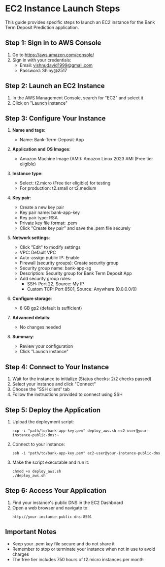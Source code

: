 # EC2 Instance Launch Steps

This guide provides specific steps to launch an EC2 instance for the Bank Term Deposit Prediction application.

## Step 1: Sign in to AWS Console

1. Go to https://aws.amazon.com/console/
2. Sign in with your credentials:
   - Email: vishnudavid1999@gmail.com
   - Password: Shiny@2517

## Step 2: Launch an EC2 Instance

1. In the AWS Management Console, search for "EC2" and select it
2. Click on "Launch instance"

## Step 3: Configure Your Instance

1. **Name and tags**:
   - Name: Bank-Term-Deposit-App

2. **Application and OS Images**:
   - Amazon Machine Image (AMI): Amazon Linux 2023 AMI (Free tier eligible)

3. **Instance type**:
   - Select: t2.micro (Free tier eligible) for testing
   - For production: t2.small or t2.medium

4. **Key pair**:
   - Create a new key pair
   - Key pair name: bank-app-key
   - Key pair type: RSA
   - Private key file format: .pem
   - Click "Create key pair" and save the .pem file securely

5. **Network settings**:
   - Click "Edit" to modify settings
   - VPC: Default VPC
   - Auto-assign public IP: Enable
   - Firewall (security groups): Create security group
   - Security group name: bank-app-sg
   - Description: Security group for Bank Term Deposit App
   - Add security group rules:
     - SSH: Port 22, Source: My IP
     - Custom TCP: Port 8501, Source: Anywhere (0.0.0.0/0)

6. **Configure storage**:
   - 8 GB gp2 (default is sufficient)

7. **Advanced details**:
   - No changes needed

8. **Summary**:
   - Review your configuration
   - Click "Launch instance"

## Step 4: Connect to Your Instance

1. Wait for the instance to initialize (Status checks: 2/2 checks passed)
2. Select your instance and click "Connect"
3. Choose the "SSH client" tab
4. Follow the instructions provided to connect using SSH

## Step 5: Deploy the Application

1. Upload the deployment script: 
   ```
   scp -i "path/to/bank-app-key.pem" deploy_aws.sh ec2-user@your-instance-public-dns:~
   ```

2. Connect to your instance:
   ```
   ssh -i "path/to/bank-app-key.pem" ec2-user@your-instance-public-dns
   ```

3. Make the script executable and run it:
   ```
   chmod +x deploy_aws.sh
   ./deploy_aws.sh
   ```

## Step 6: Access Your Application

1. Find your instance's public DNS in the EC2 Dashboard
2. Open a web browser and navigate to:
   ```
   http://your-instance-public-dns:8501
   ```

## Important Notes

- Keep your .pem key file secure and do not share it
- Remember to stop or terminate your instance when not in use to avoid charges
- The free tier includes 750 hours of t2.micro instances per month